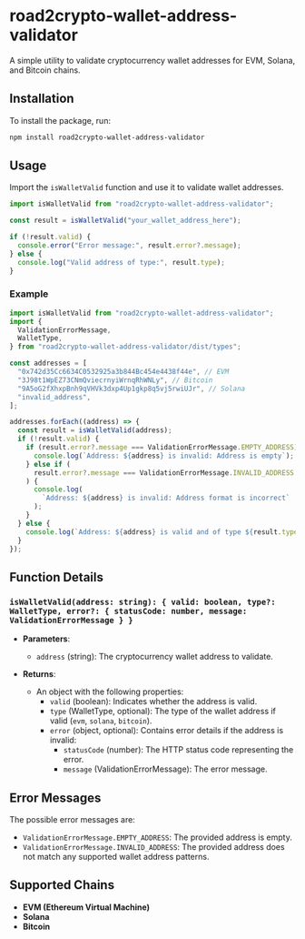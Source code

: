 # road2crypto-wallet-address-validator

A simple utility to validate cryptocurrency wallet addresses for EVM, Solana, and Bitcoin chains.

## Installation

To install the package, run:

```sh
npm install road2crypto-wallet-address-validator
```

## Usage

Import the `isWalletValid` function and use it to validate wallet addresses.

```typescript
import isWalletValid from "road2crypto-wallet-address-validator";

const result = isWalletValid("your_wallet_address_here");

if (!result.valid) {
  console.error("Error message:", result.error?.message);
} else {
  console.log("Valid address of type:", result.type);
}
```

### Example

```typescript
import isWalletValid from "road2crypto-wallet-address-validator";
import {
  ValidationErrorMessage,
  WalletType,
} from "road2crypto-wallet-address-validator/dist/types";

const addresses = [
  "0x742d35Cc6634C0532925a3b844Bc454e4438f44e", // EVM
  "3J98t1WpEZ73CNmQviecrnyiWrnqRhWNLy", // Bitcoin
  "9A5oG2fXhxpBnh9qVHVk3dxp4Up1gkp8q5vj5rwiUJr", // Solana
  "invalid_address",
];

addresses.forEach((address) => {
  const result = isWalletValid(address);
  if (!result.valid) {
    if (result.error?.message === ValidationErrorMessage.EMPTY_ADDRESS) {
      console.log(`Address: ${address} is invalid: Address is empty`);
    } else if (
      result.error?.message === ValidationErrorMessage.INVALID_ADDRESS
    ) {
      console.log(
        `Address: ${address} is invalid: Address format is incorrect`
      );
    }
  } else {
    console.log(`Address: ${address} is valid and of type ${result.type}`);
  }
});
```

## Function Details

### `isWalletValid(address: string): { valid: boolean, type?: WalletType, error?: { statusCode: number, message: ValidationErrorMessage } }`

- **Parameters**:

  - `address` (string): The cryptocurrency wallet address to validate.

- **Returns**:
  - An object with the following properties:
    - `valid` (boolean): Indicates whether the address is valid.
    - `type` (WalletType, optional): The type of the wallet address if valid (`evm`, `solana`, `bitcoin`).
    - `error` (object, optional): Contains error details if the address is invalid:
      - `statusCode` (number): The HTTP status code representing the error.
      - `message` (ValidationErrorMessage): The error message.

## Error Messages

The possible error messages are:

- `ValidationErrorMessage.EMPTY_ADDRESS`: The provided address is empty.
- `ValidationErrorMessage.INVALID_ADDRESS`: The provided address does not match any supported wallet address patterns.

## Supported Chains

- **EVM (Ethereum Virtual Machine)**
- **Solana**
- **Bitcoin**
